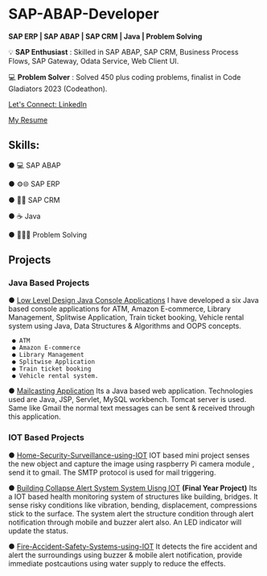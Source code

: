# SAP-ABAP-Developer
**SAP ERP | SAP ABAP | SAP CRM | Java | Problem Solving**

 💡 **SAP Enthusiast** : Skilled in SAP ABAP, SAP CRM, Business Process Flows, SAP Gateway, Odata Service, Web Client UI.
 
 💻 **Problem Solver** : Solved 450 plus coding problems, finalist in Code Gladiators 2023 (Codeathon).
 
 [Let's Connect: LinkedIn](https://www.linkedin.com/in/chandramohan-s-b5b345200/)
 
 [My Resume](https://drive.google.com/drive/folders/17ibliixWLXW_vB5jvky9EMJLCJx5MTT0)

## **Skills**:

● 💻 SAP ABAP

● ⚙️🌐 SAP ERP

● 🤝🏼 SAP CRM

● ☕ Java

● 👨🏽‍💻 Problem Solving


## Projects

### Java Based Projects

● [Low Level Design Java Console Applications](https://github.com/Chandramohan671/Java-Low-Level-Design-Applications/) I have developed a six Java based console applications for ATM, Amazon E-commerce, Library Management, Splitwise Application, Train ticket booking, Vehicle rental system using Java, Data Structures & Algorithms and OOPS concepts.

     ● ATM
     ● Amazon E-commerce
     ● Library Management
     ● Splitwise Application
     ● Train ticket booking
     ● Vehicle rental system.

● [Mailcasting Application](https://github.com/Chandramohan671/Mailcasting-Application/) Its a Java based web application. Technologies used are Java, JSP, Servlet, MySQL workbench. Tomcat server is used. Same like Gmail the normal text messages can be sent & received through this application.

### IOT Based Projects

● [Home-Security-Surveillance-using-IOT](https://github.com/Chandramohan671/Home-Security-Surveillance-using-IOT/) IOT based mini project senses the new object and capture the image using raspberry Pi camera module , send it to gmail. The SMTP protocol is used for mail triggering.

● [Building Collapse Alert System System Uisng IOT](https://github.com/Chandramohan671/Building-Collapse-Alert-System-Using-IOT-) **(Final Year Project)** Its a IOT based health monitoring system of structures like building, bridges. It sense risky conditions like vibration, bending, displacement, compressions stick to the surface. The system alert the structure condition through alert notification through mobile and buzzer alert also. An LED indicator will update the status.

● [Fire-Accident-Safety-Systems-using-IOT](https://github.com/Chandramohan671/Fire-Accident-Safety-Systems-using-IOT/) It detects the fire accident and alert the surroundings using buzzer & mobile alert notification, provide immediate postcautions using water supply to reduce the effects.


